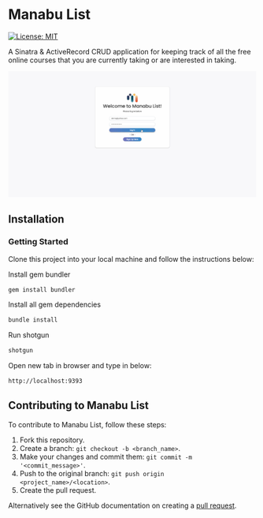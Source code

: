 # Manabu List
[![License: MIT](https://img.shields.io/badge/License-MIT-yellow.svg)](https://opensource.org/licenses/MIT)

A Sinatra & ActiveRecord CRUD application for keeping track of all the free online courses that you are currently taking or are interested in taking.

<p align="center"><img src="demo.gif" width="900"/></p>

## Installation

### Getting Started
Clone this project into your local machine and follow the instructions below:

Install gem bundler
``` bash
gem install bundler
```
Install all gem dependencies
``` bash
bundle install
```
Run shotgun
``` bash
shotgun
```
Open new tab in browser and type in below:
``` bash
http://localhost:9393
```
## Contributing to Manabu List

To contribute to Manabu List, follow these steps:

1. Fork this repository.
2. Create a branch: `git checkout -b <branch_name>`.
3. Make your changes and commit them: `git commit -m '<commit_message>'`.
4. Push to the original branch: `git push origin <project_name>/<location>`.
5. Create the pull request.

Alternatively see the GitHub documentation on creating a [pull request](https://docs.github.com/en/github/collaborating-with-issues-and-pull-requests/creating-a-pull-request).
